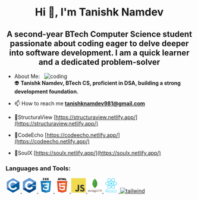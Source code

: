 <h1 align="center">Hi 👋, I'm Tanishk Namdev</h1>
<h2 align="center" font-size="15" >A second-year BTech Computer Science student passionate about coding eager to delve deeper into software development. I am a quick learner and a dedicated problem-solver</h2>

<img align="right" alt="coding" width="400" src="https://github.com/user-attachments/assets/47eccccb-033e-45f1-871a-5b1c9eada846"/>

- About Me:👽 **Tanishk Namdev, BTech CS, proficient in DSA, building a strong development foundation.**
- 📫 How to reach me **tanishknamdev981@gmail.com**

- 👾StructuraView [https://structuraview.netlify.app/](https://structuraview.netlify.app/)
- 👾CodeEcho [https://codeecho.netlify.app/](https://codeecho.netlify.app/)
- 👾SoulX [https://soulx.netlify.app/](https://soulx.netlify.app/)


<h3 align="left">Languages and Tools:</h3>
<p align="left"> <a href="https://www.cprogramming.com/" target="_blank" rel="noreferrer"> <img src="https://raw.githubusercontent.com/devicons/devicon/master/icons/c/c-original.svg" alt="c" width="40" height="40"/> </a> <a href="https://www.w3schools.com/cpp/" target="_blank" rel="noreferrer"> <img src="https://raw.githubusercontent.com/devicons/devicon/master/icons/cplusplus/cplusplus-original.svg" alt="cplusplus" width="40" height="40"/> </a> <a href="https://www.w3schools.com/css/" target="_blank" rel="noreferrer"> <img src="https://raw.githubusercontent.com/devicons/devicon/master/icons/css3/css3-original-wordmark.svg" alt="css3" width="40" height="40"/> </a> <a href="https://www.w3.org/html/" target="_blank" rel="noreferrer"> <img src="https://raw.githubusercontent.com/devicons/devicon/master/icons/html5/html5-original-wordmark.svg" alt="html5" width="40" height="40"/> </a> <a href="https://developer.mozilla.org/en-US/docs/Web/JavaScript" target="_blank" rel="noreferrer"> <img src="https://raw.githubusercontent.com/devicons/devicon/master/icons/javascript/javascript-original.svg" alt="javascript" width="40" height="40"/> </a> <a href="https://www.mongodb.com/" target="_blank" rel="noreferrer"> <img src="https://raw.githubusercontent.com/devicons/devicon/master/icons/mongodb/mongodb-original-wordmark.svg" alt="mongodb" width="40" height="40"/> </a> <a href="https://reactjs.org/" target="_blank" rel="noreferrer"> <img src="https://raw.githubusercontent.com/devicons/devicon/master/icons/react/react-original-wordmark.svg" alt="react" width="40" height="40"/> </a> <a href="https://tailwindcss.com/" target="_blank" rel="noreferrer"> <img src="https://www.vectorlogo.zone/logos/tailwindcss/tailwindcss-icon.svg" alt="tailwind" width="40" height="40"/> </a> </p>
